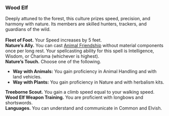 ### Wood Elf

Deeply attuned to the forest, this culture prizes speed, precision, and harmony with nature.
Its members are skilled hunters, trackers, and guardians of the wild.
\
\
**Fleet of Foot.**
Your Speed increases by 5 feet.
\
**Nature’s Ally.**
You can cast [Animal Friendship](#Animal_Friendship_animal_friendship) without material components once per long rest.
Your spellcasting ability for this spell is Intelligence, Wisdom, or Charisma (whichever is highest).
\
**Nature’s Touch.**
Choose one of the following.

- **Way with Animals:**
  You gain proficiency in Animal Handling and with land vehicles.
- **Way with Plants:**
  You gain proficiency in Nature and with herbalism kits.

**Treeborne Scout.**
You gain a climb speed equal to your walking speed.
\
**Wood Elf Weapon Training.**
You are proficient with longbows and shortswords.
\
**Languages.**
You can understand and communicate in Common and Elvish.
